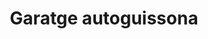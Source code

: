 ---
title: "Garatge autoguissona"
url: /guissona/garatge-autoguissona/
shop: reparación de automóviles
---